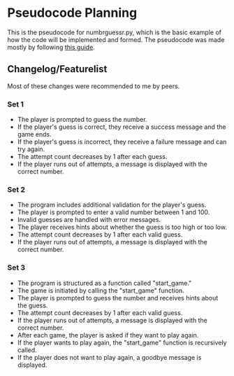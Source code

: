 # Pseudocode Planning

This is the pseudocode for numbrguessr.py, which is the basic example of how the code will be implemented and formed. The pseudocode was made mostly by following [this guide](https://www.geeksforgeeks.org/how-to-write-a-pseudo-code/).

## Changelog/Featurelist
Most of these changes were recommended to me by peers.
### Set 1
- The player is prompted to guess the number.
- If the player's guess is correct, they receive a success message and the game ends.
- If the player's guess is incorrect, they receive a failure message and can try again.
- The attempt count decreases by 1 after each guess.
- If the player runs out of attempts, a message is displayed with the correct number.

### Set 2
- The program includes additional validation for the player's guess.
- The player is prompted to enter a valid number between 1 and 100.
- Invalid guesses are handled with error messages.
- The player receives hints about whether the guess is too high or too low.
- The attempt count decreases by 1 after each valid guess.
- If the player runs out of attempts, a message is displayed with the correct number.

### Set 3
- The program is structured as a function called "start_game."
- The game is initiated by calling the "start_game" function.
- The player is prompted to guess the number and receives hints about the guess.
- The attempt count decreases by 1 after each valid guess.
- If the player runs out of attempts, a message is displayed with the correct number.
- After each game, the player is asked if they want to play again.
- If the player wants to play again, the "start_game" function is recursively called.
- If the player does not want to play again, a goodbye message is displayed.